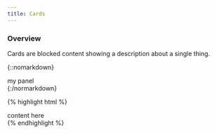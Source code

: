 ```yaml
---
title: Cards
---
```


<div class="pl-pattern">

### Overview
Cards are blocked content showing a description about a single thing.


{::nomarkdown}
<div class="pl-preview">
    <div class="panel panel-default">my panel</div>
</div>
{:/normarkdown}

{% highlight html %}
    <div class="panel panel-default"> content here </div>
{% endhighlight %}

</div>
